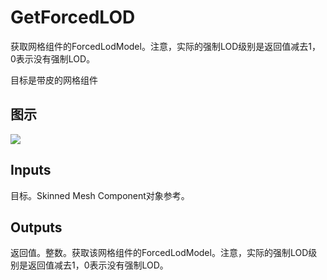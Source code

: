 # GetForcedLOD

获取网格组件的ForcedLodModel。注意，实际的强制LOD级别是返回值减去1，0表示没有强制LOD。

目标是带皮的网格组件

## 图示

![]($-20221218-18264401.png)

## Inputs

目标。Skinned Mesh Component对象参考。 

## Outputs

返回值。整数。获取该网格组件的ForcedLodModel。注意，实际的强制LOD级别是返回值减去1，0表示没有强制LOD。
